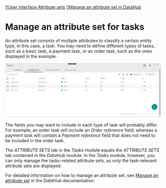 [!!User interface Attribute sets](../UserInterface/02b_AttributeSets.md)
[!!Manage an attribute set in DataHub](../../DataHub/Integration/02_ManageAttributeSets.md)

# Manage an attribute set for tasks

An attribute set consists of multiple attributes to classify a certain entity type, in this case, a task. You may need to define different types of tasks, such as a basic task, a payment task, or an order task, such as the ones displayed in the example. 

![Tasks attribute sets](../../Assets/Screenshots/Tasks/Settings/AttributeSets/AttributeSetsTasks.png "[Tasks attribute sets]")

The fields you may want to include in each type of task will probably differ. For example, an order task will include an *Order reference* field, whereas a payment task will contain a *Payment reference* field that does not need to be included in the order task. 

The *ATTRIBUTE SETS* tab in the *Tasks* module equals the *ATTRIBUTE SETS* tab contained in the *DataHub* module. In the *Tasks* module, however, you can only manage the tasks-related attribute sets, as only the task-relevant attribute sets are displayed.

For detailed information on how to manage an attribute set, see [Manage an attribute set](../../DataHub/Integration/02_ManageAttributeSets.md) in the *DataHub* documentation.

[comment]: <> (Entwicklung: Bitte LOCK-Button aus Editing Toolbar abbauen!)
